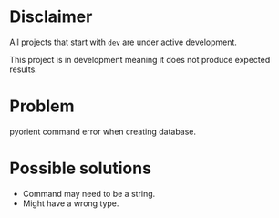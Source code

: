 # Disclaimer
All projects that start with `dev`
are under active development.

This project is in development meaning
it does not produce expected results.

# Problem
pyorient command error when creating database.

# Possible solutions
- Command may need to be a string.
- Might have a wrong type.